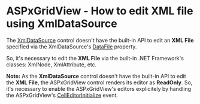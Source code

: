 # ASPxGridView - How to edit XML file using XmlDataSource


<p>The <a href="http://msdn.microsoft.com/en-us/library/system.web.ui.webcontrols.xmldatasource%28VS.80%29.aspx">XmlDataSource</a> control doesn't have the built-in API to edit an <strong>XML File</strong> specified via the XmlDataSource's <a href="http://msdn.microsoft.com/en-US/library/system.web.ui.webcontrols.xmldatasource.datafile%28v=VS.80%29.aspx">DataFile</a> property.</p><p>So, it's necessary to edit the <strong>XML File</strong> via the built-in .NET Framework's classes: XmlNode, XmlAttribute, etc.</p><p><strong>Note:</strong> As the <strong>XmlDataSource</strong> control doesn't have the built-in API to edit the <strong>XML File</strong>, the ASPxGridView control renders its editor as <strong>ReadOnly</strong>. So, it's necessary to enable the ASPxGridView's editors explicitely by handling the ASPxGridView's <a href="http://documentation.devexpress.com/#AspNet/DevExpressWebASPxGridViewASPxGridView_CellEditorInitializetopic">CellEditorInitialize</a> event.</p>

<br/>


